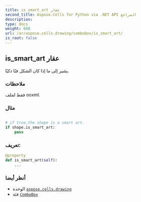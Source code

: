 ```yaml
---
title: is_smart_art عقار
second_title: Aspose.Cells for Python via .NET API المراجع
description:
type: docs
weight: 660
url: /ar/aspose.cells.drawing/combobox/is_smart_art/
is_root: false
---
```

##  is_smart_art عقار

يشير إلى ما إذا كان الشكل فنًا ذكيًا.

###  ملاحظات

فقط لملف ooxml.

###  مثال

```python

# if true,the shape is a smart art.
if shape.is_smart_art:
    pass

```
###  تعريف:
```python
@property
def is_smart_art(self):
    ...
```

###  أنظر أيضا
* الوحدة [`aspose.cells.drawing`](../../)
* فئة [`ComboBox`](/cells/python-net/ar/aspose.cells.drawing/combobox)
